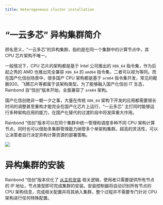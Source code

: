 ```yaml
---
title: Heterogeneous cluster installation
---
```


# “一云多芯” 异构集群简介

顾名思义，“一云多芯”的异构集群，指的是在同一个集群中的计算节点中，其 CPU 芯片架构不唯一。

一般情况下，CPU 芯片的架构都是基于 Intel 公司推出的 `X86_64` 指令集，作为后起之秀的 AMD 也推出完全兼容 `X86_64` 的 `amd64` 指令集，二者可以视为等同。而在国产化信创场景中，很多国产 CPU 架构都是基于 `arm64` 指令集开发，常见的鲲鹏920、飞腾芯片等都属于该架构类型。为了能够融入国产化信创 IT 生态，Rainbond 自“信创”版本开始，全面兼容了 `arm64` 架构。

国产化信创绝非一朝一夕之事，大量在传统 `X86_64` 架构下开发的应用都需要很长时间的调整甚至重构才能完全在国产化芯片上运行，“一云多芯” 主打同时能够运行多种架构应用的能力，在国产化替代的过渡阶段中将发挥重大作用。

Rainbond “信创”版本可以在同个集群中统一管理和调度多种不同 CPU 架构计算节点，同时也可以借助多集群管理能力纳管多个单架构集群。超高的灵活性，可以让决策者自行决定异构计算资源的部署策略。

![](https://grstatic.oss-cn-shanghai.aliyuncs.com/localization-guide/%E5%BC%82%E6%9E%84%E9%9B%86%E7%BE%A4%E7%AE%A1%E7%90%86.png)

# 异构集群的安装

Rainbond “信创”版本优化了 [从主机安装](/docs/installation/install-with-ui/) 相关逻辑，使用者只需要提供所有节点的 IP 地址，节点类型即可完成集群的安装。安装控制器将自动识别所有节点的 CPU 架构信息，完成相关配置并将其纳入集群。整个过程并不需要专门针对 CPU 架构进行任何特殊配置。
